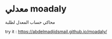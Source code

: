 #  معدلي moadaly
محاكي حساب المعدل لطلبة














try it : https://abdelmadjidsmail.github.io/moadaly/ 
